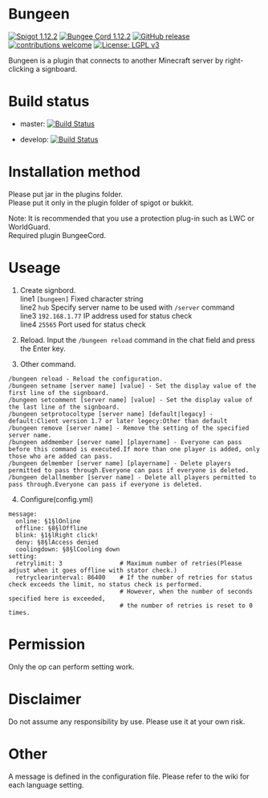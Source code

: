 # Bungeen
[![Spigot 1.12.2](https://img.shields.io/badge/Spigot-1.12.2-brightgreen.svg)](https://www.spigotmc.org/wiki/spigot/)
[![Bungee Cord 1.12.2](https://img.shields.io/badge/BungeeCord-1.12.2-brightgreen.svg)](https://www.spigotmc.org/wiki/bungeecord/)
[![GitHub release](https://img.shields.io/github/release/kubotan/Bungeen.svg)](https://github.com/kubotan/Bungeen/releases)
[![contributions welcome](https://img.shields.io/badge/contributions-welcome-brightgreen.svg?style=flat)](https://github.com/kubotan/Bungeen/issues)
[![License: LGPL v3](https://img.shields.io/badge/License-LGPL%20v3-blue.svg)](https://github.com/kubotan/Bungeen/blob/master/LICENSE)

Bungeen is a plugin that connects to another Minecraft server by right-clicking a signboard.

# Build status

* master: [![Build Status]( https://travis-ci.org/kubotan/Bungeen.svg?branch=master)](https://travis-ci.org/kubotan/Bungeen)

* develop: [![Build Status]( https://travis-ci.org/kubotan/Bungeen.svg?branch=develop)](https://travis-ci.org/kubotan/Bungeen)


# Installation method
Please put jar in the plugins folder.   
Please put it only in the plugin folder of spigot or bukkit.   

Note: It is recommended that you use a protection plug-in such as LWC or WorldGuard.  
Required plugin BungeeCord.  

# Useage
1. Create signbord.  
line1 `[bungeen]` Fixed character string  
line2 `hub` Specify server name to be used with `/server` command  
line3 `192.168.1.77` IP address used for status check  
line4 `25565` Port used for status check  

2. Reload.
Input the `/bungeen reload` command in the chat field and press the Enter key.

3. Other command.
```
/bungeen reload - Reload the configuration.
/bungeen setname [server name] [value] - Set the display value of the first line of the signboard.
/bungeen setcomment [server name] [value] - Set the display value of the last line of the signboard.
/bungeen setprotocoltype [server name] [default|legacy] - default:Client version 1.7 or later legecy:Other than default
/bungeen remove [server name] - Remove the setting of the specified server name.
/bungeen addmember [server name] [playername] - Everyone can pass before this command is executed.If more than one player is added, only those who are added can pass.
/bungeen delmember [server name] [playername] - Delete players permitted to pass through.Everyone can pass if everyone is deleted.
/bungeen delallmember [server name] - Delete all players permitted to pass through.Everyone can pass if everyone is deleted.
```

4. Configure(config.yml)
```
message:
  online: §1§lOnline
  offline: §8§lOffline
  blink: §1§lRight click!
  deny: §8§lAccess denied
  coolingdown: §8§lCooling down
setting:
  retrylimit: 3                # Maximum number of retries(Please adjust when it goes offline with stator check.)
  retryclearinterval: 86400    # If the number of retries for status check exceeds the limit, no status check is performed.
                               # However, when the number of seconds specified here is exceeded,
                               # the number of retries is reset to 0 times.
```

# Permission
Only the op can perform setting work.

# Disclaimer
Do not assume any responsibility by use. Please use it at your own risk.

# Other
A message is defined in the configuration file.
Please refer to the wiki for each language setting.
